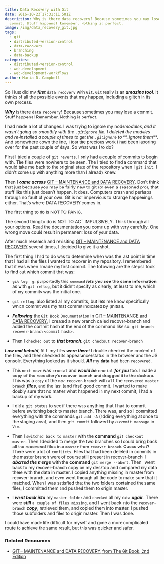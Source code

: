 ```yaml
---
title: Data Recovery with Git
date: 2016-10-23T17:31:11.501Z
description: Why is there data recovery? Because sometimes you may lose a
  commit. Stuff happens! Remember. Nothing is perfect.
image: /img/data_recovery_git.jpg
tags:
  - git
  - distributed-version-control
  - data-recovery
  - branching
  - data-backup
categories:
  - distributed-version-control
  - web-development
  - web-development-workflows
author: Maria D. Campbell
---
```

So I just did my **_first_** `data recovery` with `Git`. `Git` really is an
**_amazing tool_**. It thinks of all the possible events that may happen,
including a glitch in its own process.

**_Why_** is there `data recovery`? Because sometimes you may lose a commit.
Stuff happens! Remember. Nothing is perfect.

I had made a lot of changes. I was trying to ignore my node*modules, and it
wasn’t going so smoothly with the `.gitignore` file. I deleted the modules and
re-installed a couple of times to get the `.gitignore` to \*\*\_ignore
them*\*\*. And somewhere down the line, I lost the precious work I had been
laboring over for the past couple of days. So what was I to do?

First I tried a couple of `git reverts`. I only had a couple of commits to begin
with. The files were nowhere to be seen. The I tried to find a command that
would take me back to the original state of the repository when I `git init`. I
didn’t come up with anything more than I already knew.

Then I **_came across_**
[GIT – MAINTENANCE and DATA RECOVERY](https://git-scm.com/book/en/v2/Git-Internals-Maintenance-and-Data-Recovery).
Don’t think that just because you may be fairly new to git (or even a seasoned
pro), that stuff like this just doesn’t happen. It does. Computers crash and
perhaps through no fault of your own. Git is not impervious to strange
happenings either. That’s where DATA RECOVERY comes in.

The first thing to do is NOT TO PANIC.

The second thing to do is NOT TO ACT IMPULSIVELY. Think through all your
options. Read the documentation you come up with very carefully. One wrong move
could result in permanent loss of your data.

After much research and revisiting
[GIT – MAINTENANCE and DATA RECOVERY](https://git-scm.com/book/en/v2/Git-Internals-Maintenance-and-Data-Recovery)
several times, I decided to give it a shot.

The first thing I had to do was to determine when was the last point in time
that I had all the files I wanted to recover in my repository. I remembered that
it was when I made my first commit. The following are the steps I took to find
out which commit that was:

-   `git log -g`: purportedly this `command` **_lets you see_** the **same
    information** as with `git reflog`, but it didn’t specify as clearly, at
    least to me, which of my commits was the initial one.

-   `git reflog`: also listed all my commits, but lets me know specifically
    which commit was my first commit indicated by (initial).

-   **_Following_** the `Git Book Documentation` in
    [GIT – MAINTENANCE and DATA RECOVERY](https://git-scm.com/book/en/v2/Git-Internals-Maintenance-and-Data-Recovery),
    I created a new branch called recover-branch and added the commit hash at
    the end of the command like so: `git branch recover-branch` `<commit hash>`.

-   Then I `checked out` to **_that branch:_** `git checkout recover-branch`.

**_Low and behold_**, ALL my files **_were there_**! I double checked the
content of the files, and then checked its appearance/status in the browser and
the JS console. Everything looked as it should. **_All_** my **data** had been
`recovered`.

-   This `next move` was `crucial` and **_would be_** `crucial` **_for you_**
    too. I made a copy of the repository’s recover-branch and dragged it to the
    desktop. This was a `copy` of the `new recover-branch` with `all` the
    `recovered master branch` **_files_**, and the last (and first) good commit.
    I wanted to make doubly sure that no matter what happened in my next commit,
    I had a backup of my work.

-   I did a `git status` to see if there was anything that I had to commit
    before switching back to master branch. There was, and so I committed
    everything with the commands `git add -A` (adding everything at once to the
    staging area), and then `git commit` followed by a `commit message` in
    `Vim`.

-   Then I `switched back to master` with the **command** `git checkout master`.
    Then I decided to merge the two branches so I could bring back all the
    recovered files into `master` from `recover-branch`. Guess what? There were
    a lot of `conflicts`. Files that had been deleted in commits in the master
    branch were of course still present in recover-branch. I **_aborted the
    merge_** with the **command** `git merge --abort`. Then I went back to my
    recover-branch copy on my desktop and compared my data there with the data
    in master. I copied anything missing in master from recover-branch, and even
    went through all the code to make sure that it matched. When I was satisfied
    that the two folders contained the same files, I committed them and pushed
    them to origin master.

-   I **_went back into_** my `master folder` and `checked` all my `data`
    **_again_**. There were **_still_** `a couple of files missing`, and I went
    back into the `recover-branch` **_copy_**, retrieved them, and copied them
    into master. I pushed those subfolders and files to origin master. Then I
    was done.

I could have made life difficult for myself and gone a more complicated route to
achieve the same result, but this was quicker and safer.

### Related Resources

-   [GIT – MAINTENANCE and DATA RECOVERY, from The Git Book, 2nd Edition](https://git-scm.com/book/en/v2/Git-Internals-Maintenance-and-Data-Recovery)
